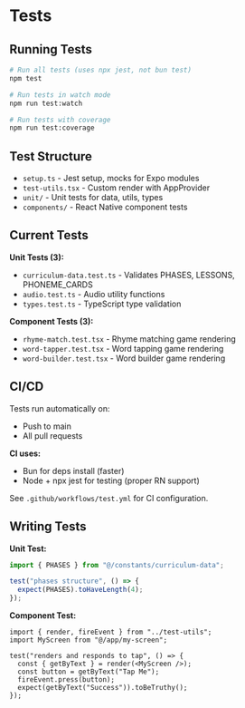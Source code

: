 # Tests

## Running Tests

```bash
# Run all tests (uses npx jest, not bun test)
npm test

# Run tests in watch mode
npm run test:watch

# Run tests with coverage
npm run test:coverage
```

## Test Structure

- `setup.ts` - Jest setup, mocks for Expo modules
- `test-utils.tsx` - Custom render with AppProvider
- `unit/` - Unit tests for data, utils, types
- `components/` - React Native component tests

## Current Tests

**Unit Tests (3):**
- `curriculum-data.test.ts` - Validates PHASES, LESSONS, PHONEME_CARDS
- `audio.test.ts` - Audio utility functions
- `types.test.ts` - TypeScript type validation

**Component Tests (3):**
- `rhyme-match.test.tsx` - Rhyme matching game rendering
- `word-tapper.test.tsx` - Word tapping game rendering
- `word-builder.test.tsx` - Word builder game rendering

## CI/CD

Tests run automatically on:
- Push to main
- All pull requests

**CI uses:**
- Bun for deps install (faster)
- Node + npx jest for testing (proper RN support)

See `.github/workflows/test.yml` for CI configuration.

## Writing Tests

**Unit Test:**
```ts
import { PHASES } from "@/constants/curriculum-data";

test("phases structure", () => {
  expect(PHASES).toHaveLength(4);
});
```

**Component Test:**
```tsx
import { render, fireEvent } from "../test-utils";
import MyScreen from "@/app/my-screen";

test("renders and responds to tap", () => {
  const { getByText } = render(<MyScreen />);
  const button = getByText("Tap Me");
  fireEvent.press(button);
  expect(getByText("Success")).toBeTruthy();
});
```
